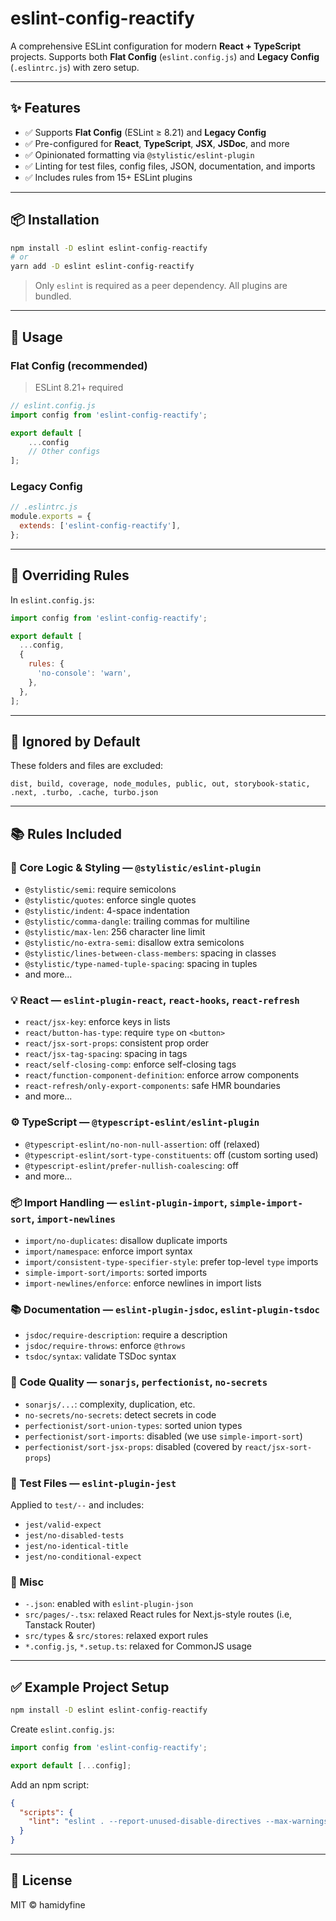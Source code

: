 # eslint-config-reactify

A comprehensive ESLint configuration for modern **React + TypeScript** projects.
Supports both **Flat Config** (`eslint.config.js`) and **Legacy Config** (`.eslintrc.js`) with zero setup.

---

## ✨ Features

- ✅ Supports **Flat Config** (ESLint ≥ 8.21) and **Legacy Config**
- ✅ Pre-configured for **React**, **TypeScript**, **JSX**, **JSDoc**, and more
- ✅ Opinionated formatting via `@stylistic/eslint-plugin`
- ✅ Linting for test files, config files, JSON, documentation, and imports
- ✅ Includes rules from 15+ ESLint plugins

---

## 📦 Installation

```bash
npm install -D eslint eslint-config-reactify
# or
yarn add -D eslint eslint-config-reactify
````

> Only `eslint` is required as a peer dependency. All plugins are bundled.

---

## 🚀 Usage

### Flat Config (recommended)

> ESLint 8.21+ required

```js
// eslint.config.js
import config from 'eslint-config-reactify';

export default [
    ...config
    // Other configs
];
```

### Legacy Config

```js
// .eslintrc.js
module.exports = {
  extends: ['eslint-config-reactify'],
};
```

---

## 🔧 Overriding Rules

In `eslint.config.js`:

```js
import config from 'eslint-config-reactify';

export default [
  ...config,
  {
    rules: {
      'no-console': 'warn',
    },
  },
];
```

---

## 📁 Ignored by Default

These folders and files are excluded:

```text
dist, build, coverage, node_modules, public, out, storybook-static, .next, .turbo, .cache, turbo.json
```

---

## 📚 Rules Included

### 🧠 Core Logic & Styling — `@stylistic/eslint-plugin`

- `@stylistic/semi`: require semicolons
- `@stylistic/quotes`: enforce single quotes
- `@stylistic/indent`: 4-space indentation
- `@stylistic/comma-dangle`: trailing commas for multiline
- `@stylistic/max-len`: 256 character line limit
- `@stylistic/no-extra-semi`: disallow extra semicolons
- `@stylistic/lines-between-class-members`: spacing in classes
- `@stylistic/type-named-tuple-spacing`: spacing in tuples
- and more...

### 💡 React — `eslint-plugin-react`, `react-hooks`, `react-refresh`

- `react/jsx-key`: enforce keys in lists
- `react/button-has-type`: require `type` on `<button>`
- `react/jsx-sort-props`: consistent prop order
- `react/jsx-tag-spacing`: spacing in tags
- `react/self-closing-comp`: enforce self-closing tags
- `react/function-component-definition`: enforce arrow components
- `react-refresh/only-export-components`: safe HMR boundaries
- and more...

### ⚙️ TypeScript — `@typescript-eslint/eslint-plugin`

- `@typescript-eslint/no-non-null-assertion`: off (relaxed)
- `@typescript-eslint/sort-type-constituents`: off (custom sorting used)
- `@typescript-eslint/prefer-nullish-coalescing`: off
- and more...

### 📦 Import Handling — `eslint-plugin-import`, `simple-import-sort`, `import-newlines`

- `import/no-duplicates`: disallow duplicate imports
- `import/namespace`: enforce import syntax
- `import/consistent-type-specifier-style`: prefer top-level `type` imports
- `simple-import-sort/imports`: sorted imports
- `import-newlines/enforce`: enforce newlines in import lists

### 📚 Documentation — `eslint-plugin-jsdoc`, `eslint-plugin-tsdoc`

- `jsdoc/require-description`: require a description
- `jsdoc/require-throws`: enforce `@throws`
- `tsdoc/syntax`: validate TSDoc syntax

### 🔬 Code Quality — `sonarjs`, `perfectionist`, `no-secrets`

- `sonarjs/...`: complexity, duplication, etc.
- `no-secrets/no-secrets`: detect secrets in code
- `perfectionist/sort-union-types`: sorted union types
- `perfectionist/sort-imports`: disabled (we use `simple-import-sort`)
- `perfectionist/sort-jsx-props`: disabled (covered by `react/jsx-sort-props`)

### 🧪 Test Files — `eslint-plugin-jest`

Applied to `test/--` and includes:

- `jest/valid-expect`
- `jest/no-disabled-tests`
- `jest/no-identical-title`
- `jest/no-conditional-expect`

### 🔧 Misc

- `-.json`: enabled with `eslint-plugin-json`
- `src/pages/-.tsx`: relaxed React rules for Next.js-style routes (i.e, Tanstack Router)
- `src/types` & `src/stores`: relaxed export rules
- `*.config.js`, `*.setup.ts`: relaxed for CommonJS usage

---

## ✅ Example Project Setup

```bash
npm install -D eslint eslint-config-reactify
```

Create `eslint.config.js`:

```js
import config from 'eslint-config-reactify';

export default [...config];
```

Add an npm script:

```json
{
  "scripts": {
    "lint": "eslint . --report-unused-disable-directives --max-warnings 0 --no-warn-ignored --fix"
  }
}
```

---

## 📄 License

MIT © hamidyfine
